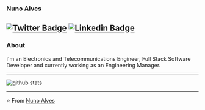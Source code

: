 ### Nuno Alves
[![Twitter Badge](https://img.shields.io/badge/-Nuno-Alves-1ca0f1?style=flat-square&logo=twitter&logoColor=white&link=https://twitter.com/nunorralves)](https://twitter.com/nunorralves)  [![Linkedin Badge](https://img.shields.io/badge/-Nuno-Alves-blue?style=flat-square&logo=Linkedin&logoColor=white&link=https://www.linkedin.com/in/nralves//)](https://www.linkedin.com/in/nralves/) 
---------------------------------------------------------------------------------------------------------------------------------------------------------------------------------
### About

I'm an Electronics and Telecommunications Engineer, Full Stack Software Developer and currently working as an Engineering Manager.

---------------------------------------------------------------------------------------------------------------------------------------------------------------------------------

![github stats](https://github-readme-stats.vercel.app/api?username=nunorralves&show_icons=true)

---------------------------------------------------------------------------------------------------------------------------------------------------------------------------------


⭐️ From [Nuno Alves](https://github.com/nunorralves)

